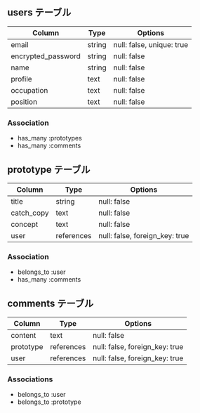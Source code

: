 ## users テーブル

| Column             | Type   | Options                   |
| ------------------ | ------ | ------------------------- |
| email              | string | null: false, unique: true |
| encrypted_password | string | null: false               |
| name               | string | null: false               |
| profile            | text   | null: false               |
| occupation         | text   | null: false               |
| position           | text   | null: false               |

### Association
- has_many :prototypes
- has_many :comments


## prototype テーブル

| Column             | Type        | Options                        |
| ------------------ | ----------- | ------------------------------ |
| title              | string      | null: false                    |
| catch_copy         | text        | null: false                    |
| concept            | text        | null: false                    |
| user               | references  | null: false, foreign_key: true |

### Association
- belongs_to :user
- has_many :comments


## comments テーブル

| Column             | Type        | Options                        |
| ------------------ | ----------- | ------------------------------ |
| content            | text        | null: false                    |
| prototype          | references  | null: false, foreign_key: true |
| user               | references  | null: false, foreign_key: true |

### Associations
- belongs_to :user
- belongs_to :prototype